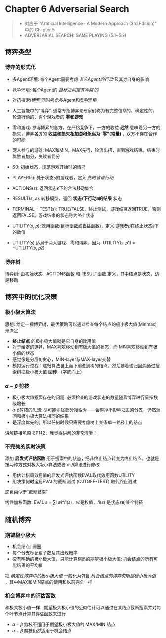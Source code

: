 # Chapter 6 Adversarial Search

>- 对应于 "Artificial Intelligence - A Modern Approach (3rd Edition)" 中的 Chapter 5
>- ADVERSARIAL SEARCH: GAME PLAYING (5.1~5.9)

## 博弈类型

### 博弈的形式化

- 多Agent环境: 每个Agent需要考虑 _其它Agent的行动_ 及其对自身的影响
- 竞争环境: 每个Agent的 _目标之间是有冲突_ 的
- 对抗搜索(博弈)同时考虑多Agent和竞争环境
- 人工智能中的“博弈”: 通常专指博弈论专家们称为有完整信息的、确定性的、轮流行动的、两个游戏者的 __零和游戏__
- 零和游戏: 参与博弈的各方，在严格竞争下，一方的收益 __必然__ 意味着另一方的损失，博弈各方的 __收益和损失相加总和永远为“零”(常量)__ ，双方不存在合作的可能

- 两人参与的游戏: MAX和MIN。MAX先行，轮流出招，直到游戏结束。结束时优胜者加分，失败者罚分
- 𝑆0: 初始状态，规范游戏开始时的情况
- PLAYER(𝑠): 处于状态𝑠的游戏者，定义 _此时该谁行动_ 
- ACTIONS(𝑠): 返回状态𝑠下的合法移动集合
- RESULT(𝑠, 𝑎): 转移模型，返回 __状态𝑠下行动𝑎的结果__ 状态
- TERMINAL − TEST(𝑠): TRUE/FALSE，终止测试，游戏结束返回TRUE，否则返回FALSE。游戏结束的状态称为终止状态
- UTILITY(𝑠, 𝑝): 效用函数(目标函数或收益函数)，定义 游戏者𝑝在终止状态𝑠下的数值
- UTILITY(𝑠) 适用于两人游戏、零和博弈。因为: UTILITY(𝑠, 𝑝1) = −UTILITY(𝑠, 𝑝2)

### 博弈树

博弈树: 由初始状态、ACTIONS函数 和 RESULT函数 定义，其中结点是状态，边是移动

## 博弈中的优化决策

### 极小极大算法

思想: 给定一棵博弈树，最优策略可以通过检查每个结点的极小极大值(Minmax)来决定

-  __终止结点__ 的极小极大值就是它自身的效用值
- 对于给定的选择，MAX喜欢移动到有极大值的状态，而 MIN喜欢移动到有极小值的状态
- 感觉像是分层的贪心，MIN-layer与MAX-layer交替
- 模拟运行过程：递归算法自上而下前进到树的结点，然后随着递归回溯通过搜索树把极小极大值 __回传__ （字底向上）

### $\alpha - \beta$ 剪枝

- 极小极大值搜索存在的问题: 必须检查的游戏状态的数量随着博弈进行呈指数级增长
- 𝛼-𝛽剪枝的思想: 尽可能消除部分搜索树——会剪掉不影响决策的分支，仍然返回和极小极大算法相同的结果
- 是深度优先的，所以任何时候只需要考虑树上某条单一路径上的结点

讲解链接见原书P142，我觉得讲解的非常清晰！

### 不完美的实时决策

添加 __启发式评估函数__ 用于搜索中的状态，把非终止结点转变为终止结点。也就是按两种方式对极大极小算法或者 𝛼-𝛽算法进行修改

- 用估计棋局效用值的启发式评估函数EVAL取代效用函数UTILITY
- 用决策何时运用EVAL的截断测试 (CUTOFF-TEST) 取代终止测试

感觉类似于“截断搜索”

线性加权函数: EVAL 𝑠 = ∑l 𝑤i\*𝑓i(𝑠)，𝑤i是权值，𝑓i(𝑠) 是状态𝑠的某个特征

## 随机博弈

### 期望极小极大

- 机会结点: 圆圈
- 每个分支标记骰子数及其出现概率
- 没有明确的极小极大值，只能计算棋局的期望极小极大值: 机会结点的所有可能结果的平均值

把 _确定性博弈中的极小极大值_ 一般化为包含 _机会结点的博弈的期望极小极大值_ ，其中MAX和MIN结点的使用和以前完全一样

### 机会博弈中的评估函数

和极大极小值一样，期望极大极小值的近似估计可以通过在某结点截断搜索并对每个叶节点计算其评估函数来进行

- 𝛼 − 𝛽 剪枝不适用于期望极小极大值的 MAX/MIN 结点
- 𝛼 − 𝛽 剪枝仍然适用于机会结点

